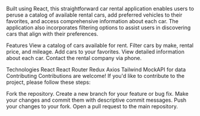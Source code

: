 Built using React, this straightforward car rental application enables users to peruse a catalog of available rental cars, add preferred vehicles to their favorites, and access comprehensive information about each car. The application also incorporates filtering options to assist users in discovering cars that align with their preferences.

Features
View a catalog of cars available for rent.
Filter cars by make, rental price, and mileage.
Add cars to your favorites.
View detailed information about each car.
Contact the rental company via phone.

Technologies
React
React Router
Redux Axios
Tailwind
MockAPI for data
Contributing
Contributions are welcome! If you'd like to contribute to the project, please follow these steps:

Fork the repository.
Create a new branch for your feature or bug fix.
Make your changes and commit them with descriptive commit messages.
Push your changes to your fork.
Open a pull request to the main repository.
